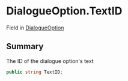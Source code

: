 # DialogueOption.TextID

Field in [DialogueOption](/api/csharp/yarn.unity.dialogueoption.md)

## Summary


The ID of the dialogue option's text


```csharp
public string TextID;
```

